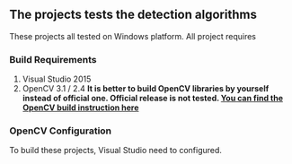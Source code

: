 ## The projects tests the detection algorithms
These projects all tested on Windows platform. All project requires
### Build Requirements
1. Visual Studio 2015
2. OpenCV 3.1 / 2.4
**It is better to build OpenCV libraries by yourself instead of official one. Official release is not tested.
[You can find the OpenCV build instruction here](http://docs.opencv.org/3.1.0/d3/d52/tutorial_windows_install.html#tutorial_windows_install_build)**

### OpenCV Configuration
To build these projects, Visual Studio need to configured.
